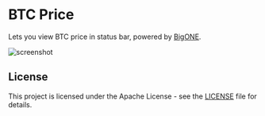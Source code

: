 # BTC Price
Lets you view BTC price in status bar, powered by [BigONE](https://www.bigonechina.com/).

![screenshot](https://i.loli.net/2021/04/25/T8sg3Kh7YQizkPq.png)

License
-------

This project is licensed under the Apache License - see the [LICENSE](LICENSE) file for details.
